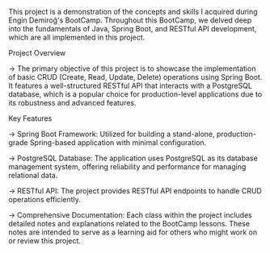 This project is a demonstration of the concepts and skills I acquired during Engin Demiroğ's BootCamp. Throughout this BootCamp, we delved deep into the fundamentals of Java, Spring Boot, and RESTful API development, which are all implemented in this project.

Project Overview 

 -> The primary objective of this project is to showcase the implementation of basic CRUD (Create, Read, Update, Delete) operations using Spring Boot. It features a well-structured RESTful API that interacts with a PostgreSQL database, which is a popular choice for production-level applications due to its robustness and advanced features.

Key Features

-> Spring Boot Framework: Utilized for building a stand-alone, production-grade Spring-based application with minimal configuration.

-> PostgreSQL Database: The application uses PostgreSQL as its database management system, offering reliability and performance for managing relational data.

-> RESTful API: The project provides RESTful API endpoints to handle CRUD operations efficiently.

-> Comprehensive Documentation: Each class within the project includes detailed notes and explanations related to the BootCamp lessons. These notes are intended to serve as a learning aid for others who might work on or review this project.
